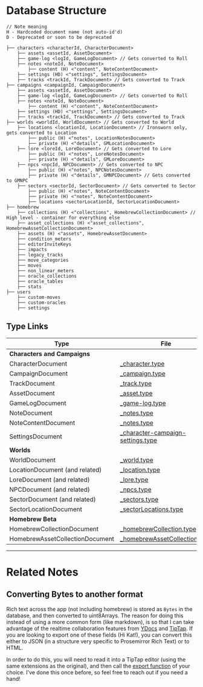 # Database Structure

```
// Note meaning
H - Hardcoded document name (not auto-id'd)
D - Deprecated or soon to be deprecated

├── characters <characterId, CharacterDocument>
    ├── assets <assetId, AssetDocument>
    ├── game-log <logId, GameLogDocument> // Gets converted to Roll
    ├── notes <noteId, NoteDocument>
        ├── content (H) <"content", NoteContentDocument>
    ├── settings (HD) <"settings", SettingsDocument>
    ├── tracks <trackId, TrackDocument> // Gets converted to Track
├── campaigns <campaignId, CampaignDocument>
    ├── assets <assetId, AssetDocument>
    ├── game-log <logId, GameLogDocument> // Gets converted to Roll
    ├── notes <noteId, NoteDocument>
        ├── content (H) <"content", NoteContentDocument>
    ├── settings (HD) <"settings", SettingsDocument>
    ├── tracks <trackId, TrackDocument> // Gets converted to Track
├── worlds <worldId, WorldDocument> // Gets converted to World
    ├── locations <locationId, LocationDocument> // Ironsworn only, gets converted to Location
        ├── public (H) <"notes", LocationNotesDocument>
        ├── private (H) <"details", GMLocationDocument>
    ├── lore <loreId, LoreDocument> // Gets converted to Lore
        ├── public (H) <"notes", LoreNotesDocument>
        ├── private (H) <"details", GMLoreDocument>
    ├── npcs <npcId, NPCDocument> // Gets converted to NPC
        ├── public (H) <"notes", NPCNotesDocument>
        ├── private (H) <"details", GMNPCDocument> // Gets converted to GMNPC
    ├── sectors <sectorId, SectorDocument> // Gets converted to Sector
        ├── public (H) <"notes", NoteContentDocument>
        ├── private (H) <"notes", NoteContentDocument>
        ├── locations <sectorLocationId, SectorLocationDocument>
├── homebrew
    ├── collections (H) <"collections", HomebrewCollectionDocument> // High level - container for everything else
    ├── asset_collections (H) <"asset_collections", HomebrewAssetCollectionDocument>
    ├── assets (H) <"assets", HomebrewAssetDocument>
    ├── condition_meters
    ├── editorInviteKeys
    ├── impacts
    ├── legacy_tracks
    ├── move_categories
    ├── moves
    ├── non_linear_meters
    ├── oracle_collections
    ├── oracle_tables
    ├── stats
├── users
    ├── custom-moves
    ├── custom-oracles
    ├── settings
```

## Type Links

| Type                            | File                                                                                                     |
| ------------------------------- | -------------------------------------------------------------------------------------------------------- |
| **Characters and Campaigns**    |                                                                                                          |
| CharacterDocument               | [\_character.type](./character/_character.type.ts)                                                       |
| CampaignDocument                | [\_campaign.type](./campaign/_campaign.type.ts)                                                          |
| TrackDocument                   | [\_track.type](./tracks/_track.type.ts)                                                                  |
| AssetDocument                   | [\_asset.type](./assets/_asset.type.ts)                                                                  |
| GameLogDocument                 | [\_game-log.type](./game-log/_game-log.type.ts)                                                          |
| NoteDocument                    | [\_notes.type](./notes/_notes.type.ts)                                                                   |
| NoteContentDocument             | [\_notes.type](./notes/_notes.type.ts)                                                                   |
| SettingsDocument                | [\_character-campaign-settings.type](./character-campaign-settings/_character-campaign-settings.type.ts) |
| **Worlds**                      |                                                                                                          |
| WorldDocument                   | [\_world.type](./world/_world.type.ts)                                                                   |
| LocationDocument (and related)  | [\_location.type](./world/locations/_locations.type.ts)                                                  |
| LoreDocument (and related)      | [\_lore.type](./world/lore/_lore.type.ts)                                                                |
| NPCDocument (and related)       | [\_npcs.type](./world/npcs/_npcs.type.ts)                                                                |
| SectorDocument (and related)    | [\_sectors.type](./world/sectors/_sectors.type.ts)                                                       |
| SectorLocationDocument          | [\_sectorLocations.type](./world/sectors/sectorLocations/_sectorLocations.type.ts)                       |
| **Homebrew Beta**               |                                                                                                          |
| HomebrewCollectionDocument      | [\_homebrewCollection.type](./homebrew/_homebrewCollection.type.ts)                                      |
| HomebrewAssetCollectionDocument | [\_homebrewAssetCollection.type](./homebrew/assets/collections/_homebrewAssetCollection.type)            |

---

# Related Notes

## Converting Bytes to another format

Rich text across the app (not including homebrew) is stored as `Bytes` in the database, and then converted to uint8Arrays.
The reason for doing this instead of using a more common form (like markdown), is so that I can take advantage of the realtime collaboration features from [YDocs](https://yjs.dev/) and [TipTap](https://tiptap.dev/docs/editor/guide/output#introduction).
If you are looking to export one of these fields (Hi Kat!), you can convert this either to JSON (in a structure very specific to Prosemirror Rich Text) or to HTML.

In order to do this, you will need to read it into a TipTap editor (using the same extensions as the original), and then call the [export function](https://tiptap.dev/docs/editor/guide/output#introduction) of your choice.
I've done this once before, so feel free to reach out if you need a hand!
